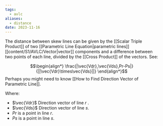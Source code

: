 ```yaml
---
tags:
  - avlc
aliases:
  - distance
date: 2023-11-16
---
```

The distance between skew lines can be given by the [[Scalar Triple Product]] of two [[Parametric Line Equation|parametric lines]] [[content/S1/AVLC/Vector|vector]] components and a difference between two points of each line, divided by the [[Cross Product]] of the vectors. See:

$$\begin{align*}
\frac{|\vec{Vdr},\vec{Vds},Pr-Ps|}{||\vec{Vdr}\times\vec{Vds}||}
\end{align*}$$
Perhaps you might need to know [[How to Find Direction Vector of Parametric Line]].

Where:
- $\vec{Vdr}$ Direction vector of line $r$ .
- $\vec{Vds}$ Direction vector of line $s$.
- $Pr$ is a point in line $r$.
- $Ps$ is a point in line $s$.